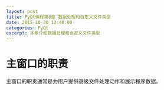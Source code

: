 ```yaml
---
layout: post
title: PyQt编程第8章 数据处理和自定义文件类型
date: 2015-10-30 12:40:00
categories: PyQt
excerpt: 本章介绍数据处理和自定义文件类型
---
```


# 主窗口的职责

主窗口的职责通常是为用户提供高级文件处理动作和展示程序数据。
